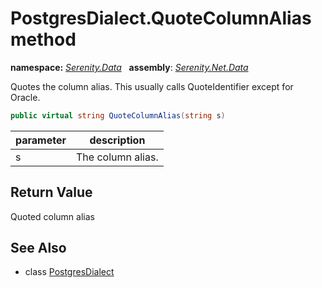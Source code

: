 # PostgresDialect.QuoteColumnAlias method
**namespace:** *[Serenity.Data](../../README.md#serenity.data-namespace)*   **assembly**: *[Serenity.Net.Data](../../README.md)*

Quotes the column alias. This usually calls QuoteIdentifier except for Oracle.

```csharp
public virtual string QuoteColumnAlias(string s)
```

| parameter | description |
| --- | --- |
| s | The column alias. |

## Return Value

Quoted column alias

## See Also

* class [PostgresDialect](../PostgresDialect.md)